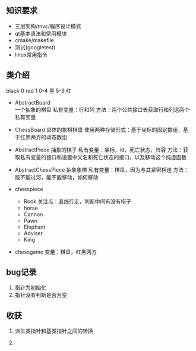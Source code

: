 ## 知识要求
+ 三层架构/mvc/程序设计模式
+ qt基本语法和常用模块
+ cmake/makefile
+ 测试(googletest)
+ linux常用指令
  


## 类介绍

black 0 red 1
0-4 黑
5-9 红

+ AbstractBoard   
一个抽象的棋盘
私有变量：行和列
方法：两个公共接口去获取行和列这两个私有变量

+ ChessBoard
具体的象棋棋盘
使用两种存储形式：基于坐标的固定数组，基于红黑两方的动态数组

+ AbstractPiece
抽象的棋子
私有变量：坐标，id，死亡状态，阵容
方法：获取私有变量的接口和设置中文名和死亡状态的接口，以及移动这个纯虚函数

+ AbstractChessPiece
抽象象棋
私有变量：棋盘，因为与其紧密相连
方法：能不能过河，能不能移动，如何移动

+ chesspiece
  + Rook
  关注点：直线行走，判断中间有没有棋子
  + horse
  + Cannon
  + Pawn
  + Elephant
  + Adviser
  + King


+ chessgame
  变量：棋盘，红黑两方

## bug记录
1. 指针为初始化
2. 指针没有判断是否为空

  
## 收获
1. 派生类指针和基类指针之间的转换
   
2. 